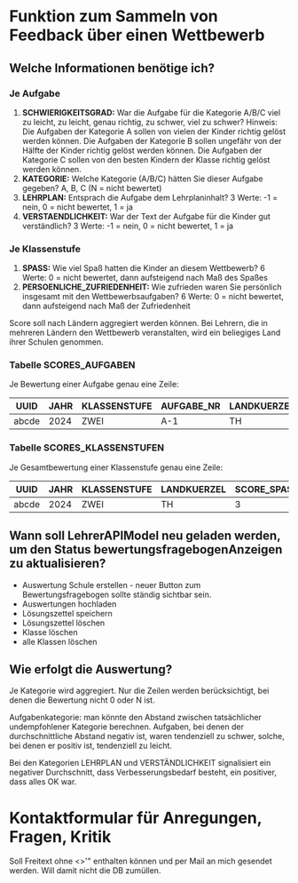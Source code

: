 # Funktion zum Sammeln von Feedback über einen Wettbewerb

## Welche Informationen benötige ich?

### Je Aufgabe

1. __SCHWIERIGKEITSGRAD:__ War die Aufgabe für die Kategorie A/B/C viel zu leicht, zu leicht, genau richtig, zu schwer, viel zu schwer? Hinweis: Die Aufgaben der Kategorie A sollen von vielen der Kinder richtig gelöst werden können. Die Aufgaben der Kategorie B sollen ungefähr von der Hälfte der Kinder richtig gelöst werden können. Die Aufgaben der Kategorie C sollen von den besten Kindern der Klasse richtig gelöst werden können.
2. __KATEGORIE:__ Welche Kategorie (A/B/C) hätten Sie dieser Aufgabe gegeben? A, B, C  (N = nicht bewertet)
3. __LEHRPLAN:__ Entsprach die Aufgabe dem Lehrplaninhalt? 3 Werte: -1 = nein, 0 = nicht bewertet, 1 = ja
4. __VERSTAENDLICHKEIT:__ War der Text der Aufgabe für die Kinder gut verständlich?  3 Werte: -1 = nein, 0 = nicht bewertet, 1 = ja

### Je Klassenstufe

1. __SPASS:__ Wie viel Spaß hatten die Kinder an diesem Wettbewerb?  6 Werte: 0 = nicht bewertet, dann aufsteigend nach Maß des Spaßes
2. __PERSOENLICHE_ZUFRIEDENHEIT:__ Wie zufrieden waren Sie persönlich insgesamt mit den Wettbewerbsaufgaben?  6 Werte: 0 = nicht bewertet, dann aufsteigend nach Maß der Zufriedenheit


Score soll nach Ländern aggregiert werden können. Bei Lehrern, die in mehreren Ländern den Wettbewerb veranstalten, wird ein beliegiges Land ihrer Schulen genommen.


### Tabelle SCORES_AUFGABEN

Je Bewertung einer Aufgabe genau eine Zeile:

| UUID  | JAHR | KLASSENSTUFE | AUFGABE_NR | LANDKUERZEL | SCORE_SCHWIERIGKEITSGRAD | SCORE_KATEGORIE | SCORE_LEHRPLAN | SCORE_VERSTAENDLICHKEIT | FREITEXT   |
| ----- | ---- | ------------ | ---------- | ----------- | ------------------------ | --------------- | -------------- | ----------------------- | ---------- |
| abcde | 2024 | ZWEI         | A-1        | TH          | 4                        | B               | 1              | 1                       | blabla bla |

### Tabelle SCORES_KLASSENSTUFEN

Je Gesamtbewertung einer Klassenstufe genau eine Zeile:

| UUID  | JAHR | KLASSENSTUFE | LANDKUERZEL | SCORE_SPASS | SCORE_ZUFRIEDENHEIT | FREITEXT   |
| ----- | ---- | ------------ | ----------- | ----------- | ------------------- | ---------- |
| abcde | 2024 | ZWEI         | TH          | 3           | 4                   | blabla bla |

## Wann soll LehrerAPIModel neu geladen werden, um den Status bewertungsfragebogenAnzeigen zu aktualisieren?

+ Auswertung Schule erstellen - neuer Button zum Bewertungsfragebogen sollte ständig sichtbar sein.
+ Auswertungen hochladen
+ Lösungszettel speichern
+ Lösungszettel löschen
+ Klasse löschen
+ alle Klassen löschen

## Wie erfolgt die Auswertung?

Je Kategorie wird aggregiert. Nur die Zeilen werden berücksichtigt, bei denen die Bewertung nicht 0 oder N ist.

Aufgabenkategorie: man könnte den Abstand zwischen tatsächlicher undempfohlener Kategorie berechnen. Aufgaben, bei denen der durchschnittliche Abstand negativ ist, waren tendenziell zu schwer, solche, bei denen er positiv ist, tendenziell zu leicht.

Bei den Kategorien LEHRPLAN und VERSTÄNDLICHKEIT signalisiert ein negativer Durchschnitt, dass Verbesserungsbedarf besteht, ein positiver, dass alles OK war. 


# Kontaktformular für Anregungen, Fragen, Kritik

Soll Freitext ohne <>'" enthalten können und per Mail an mich gesendet werden. Will damit nicht die DB zumüllen.


